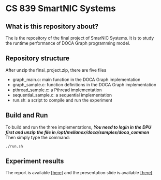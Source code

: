 # CS 839 SmartNIC Systems

## What is this repository about?
The is the repository of the final project of SmarNIC Systems.
It is to study the runtime performance of DOCA Graph programming model.


## Repository structure
After unzip the final_project.zip, there are five files
- graph_main.c: main function in the DOCA Graph implementation
- graph_sample.c: function definitions in the DOCA Graph implementation
- pthread_sample.c: a Pthread implementation
- sequential_sample.c: a sequential implementation
- run.sh: a script to compile and run the experiment

## Build and Run
To build and run the three implementations,
***You need to login in the DPU first and unzip the file in /opt/mellanox/doca/samples/doca_common***
Then simply type the command:
```
./run.sh
```

## Experiment results
The report is available [[here](./SmartNIC___Final_Project.pdf)]
and the presentation slide is available [[here]](./smartnic.pdf)
